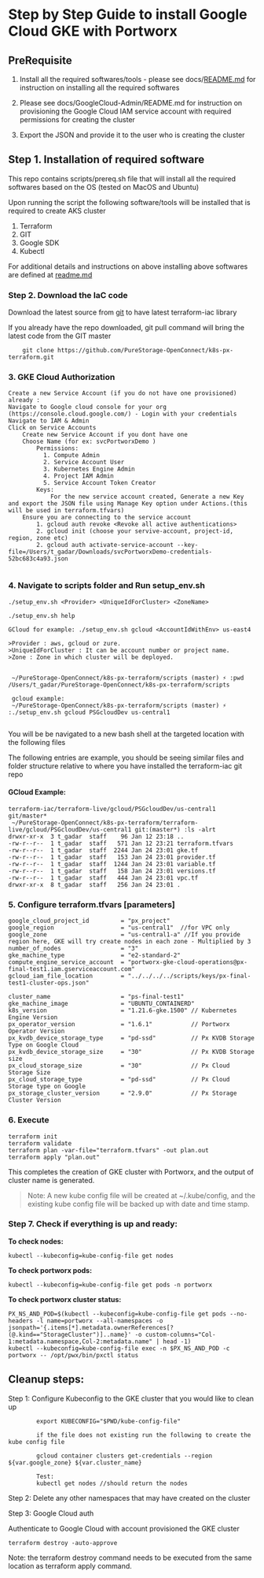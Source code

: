 # Step by Step Guide to install Google Cloud GKE with Portworx

## PreRequisite

1. Install all the required softwares/tools - please see docs/[README.md](../../README.md) for instruction on installing all the required softwares

2. Please see docs/GoogleCloud-Admin/README.md for instruction on provisioning the Google Cloud IAM service account with required permissions for creating the cluster

3. Export the JSON and provide it to the user who is creating the cluster


## Step 1. Installation of required software

This repo contains scripts/prereq.sh file that will install all the required softwares based on the OS (tested on MacOS and Ubuntu)

Upon running the script the following software/tools will be installed that is required to create AKS cluster

1. Terraform
2. GIT
3. Google SDK
4. Kubectl

For additional details and instructions on above installing above softwares are defined at [readme.md](../../README.md)

### Step 2. Download the IaC code

Download the latest source from [git](https://github.com/PureStorage-OpenConnect/k8s-px-terraform.git) to have latest terraform-iac library

If you already have the repo downloaded, git pull command will bring the latest code from the GIT master

```
    git clone https://github.com/PureStorage-OpenConnect/k8s-px-terraform.git
```

### 3. GKE Cloud Authorization

```
Create a new Service Account (if you do not have one provisioned) already :
Navigate to Google cloud console for your org (https://console.cloud.google.com/) - Login with your credentials
Navigate to IAM & Admin 
Click on Service Accounts
    Create new Service Account if you dont have one
    Choose Name (for ex: svcPortworxDemo )
        Permissions: 
          1. Compute Admin
          2. Service Account User
          3. Kubernetes Engine Admin
          4. Project IAM Admin
          5. Service Account Token Creator
        Keys:
            For the new service account created, Generate a new Key and export the JSON file using Manage Key option under Actions.(this will be used in terraform.tfvars)
    Ensure you are connecting to the service account
        1. gcloud auth revoke <Revoke all active authentications>
        2. gcloud init (choose your servive-account, project-id, region, zone etc)
        2. gcloud auth activate-service-account --key-file=/Users/t_gadar/Downloads/svcPortworxDemo-credentials-52bc683c4a93.json
    
```
### 4. Navigate to scripts folder and Run setup_env.sh <param1> <param2> <param3>

```
./setup_env.sh <Provider> <UniqueIdForCluster> <ZoneName>

./setup_env.sh help

GCloud for example: ./setup_env.sh gcloud <AccountIdWithEnv> us-east4

>Provider : aws, gcloud or zure.
>UniqueIdForCluster : It can be account number or project name.
>Zone : Zone in which cluster will be deployed.


 ~/PureStorage-OpenConnect/k8s-px-terraform/scripts (master) ⚡ :pwd
/Users/t_gadar/PureStorage-OpenConnect/k8s-px-terraform/scripts

 gcloud example:
 ~/PureStorage-OpenConnect/k8s-px-terraform/scripts (master) ⚡ :./setup_env.sh gcloud PSGcloudDev us-central1
 
```

You will be be navigated to a new bash shell at the targeted location with the following files

The following entries are example, you should be seeing similar files and folder structure relative to where you have installed the terraform-iac git repo


#### GCloud Example:
```
terraform-iac/terraform-live/gcloud/PSGcloudDev/us-central1 git/master*
 ~/PureStorage-OpenConnect/k8s-px-terraform/terraform-live/gcloud/PSGcloudDev/us-central1 git:(master*) :ls -alrt
drwxr-xr-x  3 t_gadar  staff    96 Jan 12 23:18 ..
-rw-r--r--  1 t_gadar  staff   571 Jan 12 23:21 terraform.tfvars
-rw-r--r--  1 t_gadar  staff  2244 Jan 24 23:01 gke.tf
-rw-r--r--  1 t_gadar  staff   153 Jan 24 23:01 provider.tf
-rw-r--r--  1 t_gadar  staff  1244 Jan 24 23:01 variable.tf
-rw-r--r--  1 t_gadar  staff   158 Jan 24 23:01 versions.tf
-rw-r--r--  1 t_gadar  staff   444 Jan 24 23:01 vpc.tf
drwxr-xr-x  8 t_gadar  staff   256 Jan 24 23:01 .

```


### 5. Configure terraform.tfvars [parameters]

```
google_cloud_project_id         = "px_project"
google_region                   = "us-central1"  //for VPC only
google_zone                     = "us-central1-a" //If you provide region here, GKE will try create nodes in each zone - Multiplied by 3
number_of_nodes                 = "3"
gke_machine_type                = "e2-standard-2"
compute_engine_service_account  = "portworx-gke-cloud-operations@px-final-test1.iam.gserviceaccount.com"
gcloud_iam_file_location        = "../../../../scripts/keys/px-final-test1-cluster-ops.json"

cluster_name                    = "ps-final-test1"
gke_machine_image               = "UBUNTU_CONTAINERD"
k8s_version                     = "1.21.6-gke.1500" // Kubernetes Engine Version
px_operator_version             = "1.6.1"           // Portworx Operator Version
px_kvdb_device_storage_type     = "pd-ssd"          // Px KVDB Storage Type on Google Cloud
px_kvdb_device_storage_size     = "30"              // Px KVDB Storage size
px_cloud_storage_size           = "30"              // Px Cloud Storage Size
px_cloud_storage_type           = "pd-ssd"          // Px Cloud Storage type on Google
px_storage_cluster_version      = "2.9.0"           // Px Storage Cluster Version

```

### 6. Execute

```
terraform init
terraform validate
terraform plan -var-file="terraform.tfvars" -out plan.out
terraform apply "plan.out"
```

This completes the creation of GKE cluster with Portworx, and the output of cluster name is generated.

> Note: A new kube config file will be created at ~/.kube/config, and the existing kube config file will be backed up with date and time stamp.


###  Step 7. Check if everything is up and ready:

**To check nodes:**

	kubectl --kubeconfig=kube-config-file get nodes                          

**To check portworx pods:**

	kubectl --kubeconfig=kube-config-file get pods -n portworx 

**To check portworx cluster status:**

	PX_NS_AND_POD=$(kubectl --kubeconfig=kube-config-file get pods --no-headers -l name=portworx --all-namespaces -o jsonpath='{.items[*].metadata.ownerReferences[?(@.kind=="StorageCluster")]..name}' -o custom-columns="Col-1:metadata.namespace,Col-2:metadata.name" | head -1)
	kubectl --kubeconfig=kube-config-file exec -n $PX_NS_AND_POD -c portworx -- /opt/pwx/bin/pxctl status
    
## Cleanup steps:
Step 1: 
Configure Kubeconfig to the GKE cluster that you would like to clean up

```
        export KUBECONFIG="$PWD/kube-config-file"

        if the file does not existing run the following to create the kube config file

        gcloud container clusters get-credentials --region ${var.google_zone} ${var.cluster_name}

        Test: 
        kubectl get nodes //should return the nodes
```

Step 2: Delete any other namespaces that may have created on the cluster


Step 3: Google Cloud auth

Authenticate to Google Cloud with account provisioned the GKE cluster
```
terraform destroy -auto-approve
```

Note: the terraform destroy command needs to be executed from the same location as terraform apply command. 
